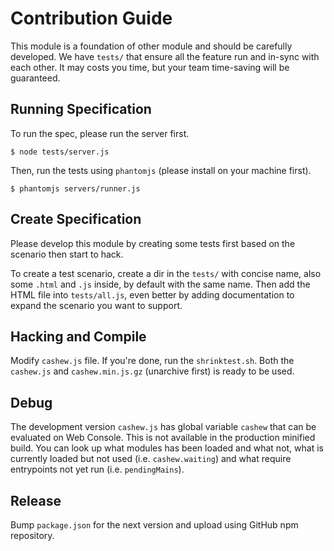 # Contribution Guide
This module is a foundation of other module and should be carefully developed.
We have `tests/` that ensure all the feature run and in-sync with each other.
It may costs you time, but your team time-saving will be guaranteed.

## Running Specification
To run the spec, please run the server first.

```
$ node tests/server.js
```

Then, run the tests using `phantomjs` (please install on your machine first).

```
$ phantomjs servers/runner.js
```

## Create Specification
Please develop this module by creating some tests first based on the scenario
then start to hack.

To create a test scenario, create a dir in the `tests/` with concise name, also
some `.html` and `.js` inside, by default with the same name.
Then add the HTML file into `tests/all.js`, even better by adding documentation
to expand the scenario you want to support.

## Hacking and Compile
Modify `cashew.js` file. If you're done, run the `shrinktest.sh`.
Both the `cashew.js` and `cashew.min.js.gz` (unarchive first) is ready to be used.

## Debug
The development version `cashew.js` has global variable `cashew` that can be evaluated
on Web Console. This is not available in the production minified build.
You can look up what modules has been loaded and what not, what is currently loaded but not used (i.e. `cashew.waiting`) 
and what require entrypoints not yet run (i.e. `pendingMains`).

## Release
Bump `package.json` for the next version and upload using GitHub npm repository.
